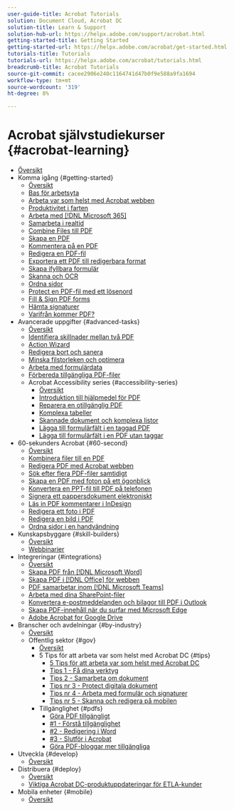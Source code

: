 ```yaml
---
user-guide-title: Acrobat Tutorials
solution: Document Cloud, Acrobat DC
solution-title: Learn & Support
solution-hub-url: https://helpx.adobe.com/support/acrobat.html
getting-started-title: Getting Started
getting-started-url: https://helpx.adobe.com/acrobat/get-started.html
tutorials-title: Tutorials
tutorials-url: https://helpx.adobe.com/acrobat/tutorials.html
breadcrumb-title: Acrobat Tutorials
source-git-commit: cacee2906e240c1164741d47b0f9e588a9fa1694
workflow-type: tm+mt
source-wordcount: '319'
ht-degree: 8%

---
```



# Acrobat självstudiekurser {#acrobat-learning}

+ [Översikt](overview.md)
+ Komma igång {#getting-started}
   + [Översikt](getting-started/getting-started-overview.md)
   + [Bas för arbetsyta](getting-started/get-to-know-the-acrobat-dc-interface.md)
   + [Arbeta var som helst med Acrobat webben](getting-started/acrobatweb.md)
   + [Produktivitet i farten](getting-started/productivity.md)
   + [Arbeta med [!DNL Microsoft 365]](https://experienceleague.adobe.com/docs/document-cloud-learn/acrobat-learning/integrations/integrate-overview.html#microsoft)
   + [Samarbeta i realtid](getting-started/collaborate.md)
   + [Combine Files till PDF](getting-started/combine-to-pdf.md)
   + [Skapa en PDF](getting-started/create-pdf.md)
   + [Kommentera på en PDF](getting-started/comment-on-pdf-files.md)
   + [Redigera en PDF-fil](getting-started/edit-pdf.md)
   + [Exportera ett PDF till redigerbara format](getting-started/export-pdf.md)
   + [Skapa ifyllbara formulär](getting-started/create-fillable-forms.md)
   + [Skanna och OCR](getting-started/scan-and-ocr.md)
   + [Ordna sidor](getting-started/organize.md)
   + [Protect en PDF-fil med ett lösenord](getting-started/password-protect.md)
   + [Fill &amp; Sign PDF forms](getting-started/fill-and-sign.md)
   + [Hämta signaturer](getting-started/signatures.md)
   + [Varifrån kommer PDF?](getting-started/where-do-pdfs-come-from.md)
+ Avancerade uppgifter {#advanced-tasks}
   + [Översikt](advanced-tasks/advanced-tasks-overview.md)
   + [Identifiera skillnader mellan två PDF](advanced-tasks/compare.md)
   + [Action Wizard](advanced-tasks/action.md)
   + [Redigera bort och sanera](advanced-tasks/redact.md)
   + [Minska filstorleken och optimera](advanced-tasks/reduce.md)
   + [Arbeta med formulärdata](advanced-tasks/formdata.md)
   + [Förbereda tillgängliga PDF-filer](advanced-tasks/accessibility.md)
   + Acrobat Accessibility series {#accessibility-series}
      + [Översikt](advanced-tasks/accessibility-series.md)
      + [Introduktion till hjälpmedel för PDF](advanced-tasks/accessibilitysession1.md)
      + [Reparera en otillgänglig PDF](advanced-tasks/accessibilitysession2.md)
      + [Komplexa tabeller](advanced-tasks/accessibilitysession3.md)
      + [Skannade dokument och komplexa listor](advanced-tasks/accessibilitysession4.md)
      + [Lägga till formulärfält i en taggad PDF](advanced-tasks/accessibilitysession5.md)
      + [Lägga till formulärfält i en PDF utan taggar](advanced-tasks/accessibilitysession6.md)
+ 60-sekunders Acrobat {#60-second}
   + [Översikt](60-second/60-second-overview.md)
   + [Kombinera filer till en PDF](60-second/combine-to-one-pdf.md)
   + [Redigera PDF med Acrobat webben](60-second/edit.md)
   + [Sök efter flera PDF-filer samtidigt](60-second/search.md)
   + [Skapa en PDF med foton på ett ögonblick](60-second/photo.md)
   + [Konvertera en PPT-fil till PDF på telefonen](60-second/phone.md)
   + [Signera ett pappersdokument elektroniskt](60-second/sign.md)
   + [Läs in PDF kommentarer i InDesign](60-second/indesign.md)
   + [Redigera ett foto i PDF](60-second/editphoto.md)
   + [Redigera en bild i PDF](60-second/editgraphic.md)
   + [Ordna sidor i en handvändning](60-second/organize.md)
+ Kunskapsbyggare {#skill-builders}
   + [Översikt](skill-builder/skill-builder-overview.md)
   + [Webbinarier](skill-builder/skill-builder-webinars.md)
+ Integreringar {#integrations}
   + [Översikt](integrate/integrate-overview.md)
   + [Skapa PDF från [!DNL Microsoft Word]](integrate/createfromword.md)
   + [Skapa PDF i [!DNL Office] för webben](integrate/createofficeweb.md)
   + [PDF samarbetar inom [!DNL Microsoft Teams]](integrate/acrobatandteams.md)
   + [Arbeta med dina SharePoint-filer](integrate/acrobatandsp.md)
   + [Konvertera e-postmeddelanden och bilagor till PDF i Outlook](integrate/outlook.md)
   + [Skapa PDF-innehåll när du surfar med Microsoft Edge](integrate/edge.md)
   + [Adobe Acrobat for Google Drive](integrate/acrobatandgoogle.md)
+ Branscher och avdelningar {#by-industry}
   + [Översikt](industry/industry-overview.md)
   + Offentlig sektor {#gov}
      + [Översikt](industry/gov/gov-overview.md)
      + 5 Tips för att arbeta var som helst med Acrobat DC {#tips}
         + [5 Tips för att arbeta var som helst med Acrobat DC](industry/gov/5-tips-for-working-anywhere-with-acrobat-dc-for-government.md)
         + [Tips 1 - Få dina verktyg](industry/gov/get-your-tools.md)
         + [Tips 2 - Samarbeta om dokument](industry/gov/collaborate-on-documents.md)
         + [Tips nr 3 - Protect digitala dokument](industry/gov/protect-digital-documents.md)
         + [Tips nr 4 - Arbeta med formulär och signaturer](industry/gov/work-with-forms-and-signatures.md)
         + [Tips nr 5 - Skanna och redigera på mobilen](industry/gov/scan-and-edit-on-mobile.md)
      + Tillgänglighet {#pdfs}
         + [Göra PDF tillgängligt](industry/gov/making-pdfs-accessible.md)
         + [#1 - Förstå tillgänglighet](industry/gov/understanding-accessibility.md)
         + [#2 - Redigering i Word](industry/gov/authoring-in-word.md)
         + [#3 - Slutför i Acrobat](industry/gov/finishing-in-acrobat.md)
         + [Göra PDF-bloggar mer tillgängliga](industry/gov/making-pdf-ballots-accessible.md)
+ Utveckla {#develop}
   + [Översikt](develop/develop-overview.md)
+ Distribuera {#deploy}
   + [Översikt](deploy/deploy-overview.md)
   + [Viktiga Acrobat DC-produktuppdateringar för ETLA-kunder](deploy/signentitlementchanges.md)
+ Mobila enheter {#mobile}
   + [Översikt](mobile/mobile-overview.md)